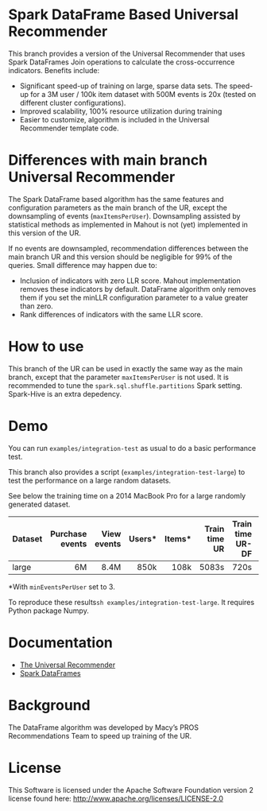 # Spark DataFrame Based Universal Recommender

This branch provides a version of the Universal Recommender that uses Spark DataFrames Join operations to calculate the cross-occurrence indicators. Benefits include:

- Significant speed-up of training on large, sparse data sets. The speed-up for a 3M user / 100k item dataset with 500M events is 20x (tested on different cluster configurations).
- Improved scalability, 100% resource utilization during training
- Easier to customize, algorithm is included in the Universal Recommender template code.

# Differences with main branch Universal Recommender

The Spark DataFrame based algorithm has the same features and configuration parameters as the main branch of the UR, except the downsampling of events (```maxItemsPerUser```). Downsampling assisted by statistical methods as implemented in Mahout is not (yet) implemented in this version of the UR.

If no events are downsampled, recommendation differences between the main branch UR and this version should be negligible for 99% of the queries. Small difference may happen due to:
- Inclusion of indicators with zero LLR score. Mahout implementation removes these indicators by default. DataFrame algorithm only removes them if you set the minLLR configuration parameter to a value greater than zero.
- Rank differences of indicators with the same LLR score.

# How to use

This branch of the UR can be used in exactly the same way as the main branch, except that the parameter ```maxItemsPerUser``` is not used. It is recommended to tune the ```spark.sql.shuffle.partitions``` Spark setting. Spark-Hive is an extra depedency.

# Demo

You can run ```examples/integration-test``` as usual to do a basic performance test.

This branch also provides a script (```examples/integration-test-large```) to test the performance on a large random datasets.

See below the training time on a 2014 MacBook Pro for a large randomly generated dataset.

| Dataset | Purchase events | View events | Users* | Items* | Train time UR | Train time UR-DF | Speed up |
|---|---:|---:|---:|---:|---:|---:|---:|
| large | 6M | 8.4M | 850k | 108k | 5083s | 720s | 7x |

*With ```minEventsPerUser``` set to 3.

To reproduce these results```sh examples/integration-test-large```. It requires Python package Numpy.

# Documentation

 - [The Universal Recommender](http://actionml.com/docs/ur)
 - [Spark DataFrames](https://spark.apache.org/docs/1.6.0/sql-programming-guide.html)

# Background

The DataFrame algorithm was developed by Macy’s PROS Recommendations Team to speed up training of the UR.

# License
This Software is licensed under the Apache Software Foundation version 2 license found here: http://www.apache.org/licenses/LICENSE-2.0
